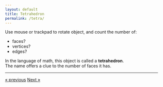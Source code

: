 ```yaml
---
layout: default
title: Tetrahedron
permalink: /tetra/
---
```


<div id="sketch-holder"></div>

Use mouse or trackpad to rotate object, and count the number of:   

- faces? 
- vertices?  
- edges?  

In the language of math, this object is called a __tetrahedron__.  
The name offers a clue to the number of faces it has.

---

<script src="https://cdnjs.cloudflare.com/ajax/libs/p5.js/0.8.0/p5.min.js"></script>
<script>

function setup() {
	createCanvas(648, 400, WEBGL);  
}

let s = 64;
let r = s/2;
let c = 255;

function draw() {
	background(250);
	angleMode(DEGREES);

	//drag to move the world.
	orbitControl(6,6);

	normalMaterial();
	rotateX(-60);
	rotateY(72);

    stroke('#222222');
	strokeWeight(2);

	//(s,s,s) (s,-s,-s) (-s,-s,s) (-s,s,-s)

	push();

	fill(color(c,0,0));
	beginShape();
	vertex(s,s,s);
	vertex(s,-s,-s);
	vertex(-s,-s,s);
	endShape(CLOSE);

	fill(color(c,c,0));
	beginShape();
	vertex(s,s,s);
	vertex(s,-s,-s);
	vertex(-s,s,-s);
	endShape(CLOSE);

	fill(color(0,c,0));
	beginShape();
	vertex(s,s,s);
	vertex(-s,-s,s);
	vertex(-s,s,-s);
	endShape(CLOSE);

	fill(color(0,0,c));
	beginShape();
	vertex(s,-s,-s);
	vertex(-s,-s,s);
	vertex(-s,s,-s);
	endShape(CLOSE);

	pop();

	// line(s,s,s,s,-s,-s);
	// line(s,s,s,-s,-s,s);
	// line(s,s,s,-s,s,-s);

	// line(s,-s,-s,-s,-s,s);
	// line(s,-s,-s,-s,s,-s);
	// line(-s,-s,s,-s,s,-s);
}

</script>

<div>
	<a href="/cube/" class="previous">&laquo; previous</a>
	<a href="/octa/" class="next">Next &raquo;</a>
</div>

